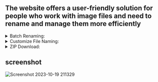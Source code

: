 ## The website offers a user-friendly solution for people who work with image files and need to rename and manage them more efficiently

<details close>
    <summary>Batch Renaming: </summary>
    <ul>
        <li>  When users have a collection of image files with generic or unclear filenames, it can be time-consuming to rename each file individually. This website allows users to upload multiple images at once and apply a common prefix and postfix to all of them. For example, they can add "Vacation_0000" to each image's filename</li>
    </ul>
</details>

<details close>
    <summary>Customize File Naming: </summary>
    <ul>
        <li>  Users can enter a prefix and postfix of their choice, and they have the option to specify the number of digits in the renaming format. For example, they can choose to rename files with a format like prefix0000postfix.png, prefix0001postfix.png, and so on. The default is set to 4 digits.</li>
    </ul>
</details>

<details close>
    <summary>ZIP Download: </summary>
    <ul>
        <li> After renaming the images, the website compiles them into a ZIP archive. This simplifies the process of downloading the images in one bundle. Users can quickly obtain the entire collection with a single click, saving time and effort.</li>
    </ul>
</details>

## screenshot
![Screenshot 2023-10-19 211329](https://github.com/afnanplk/360_rename/assets/83832372/710eb074-0e44-4f08-94c0-a42c6e27fca8)
